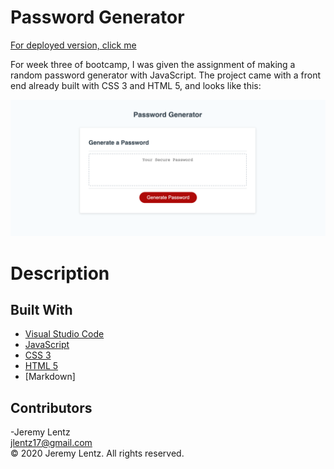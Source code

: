 # Password Generator

[For deployed version, click me](https://jlentz17.github.io/passwordGenerator/)

For week three of bootcamp, I was given the assignment of making a random password generator with JavaScript. The project came with a front end already built with CSS 3 and HTML 5, and looks like this:

![Image of Password Generator](./assets/img/passwordGenerator.png)

# Description 


## Built With

* [Visual Studio Code](https://code.visualstudio.com/)
* [JavaScript](https://developer.mozilla.org/en-US/docs/Web/JavaScript)
* [CSS 3](https://developer.mozilla.org/en-US/docs/Web/CSS)
* [HTML 5](https://developer.mozilla.org/en-US/docs/Web/Guide/HTML/HTML5)
* [Markdown]


## Contributors

-Jeremy Lentz <br> <jlentz17@gmail.com> <br> &copy; 2020 Jeremy Lentz. All rights reserved.